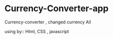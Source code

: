 # Currency-Converter-app
Currency-converter , changed currency All 

using by:: Html, CSS , javascript
